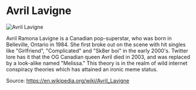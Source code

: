 # Avril Lavigne

![Avril Lavigne](https://en.wikipedia.org/wiki/Girlfriend_(Avril_Lavigne_song)#/media/File:Avril_Lavigne_-_Girlfriend.png)

Avril Ramona Lavigne is a Canadian pop-superstar, who was born in Belleville, Ontario in 1984. She first broke out on the scene with hit singles like "Girlfriend", "Complicated" and "Sk8er boi" in the early 2000's. Twitter lore has it that the OG Canadian queen Avril died in 2003, and was replaced by a look-alike named "Melissa." This theory is in the realm of wild internet conspiracy theories which has attained an ironic meme status. 

Source: https://en.wikipedia.org/wiki/Avril_Lavigne 
